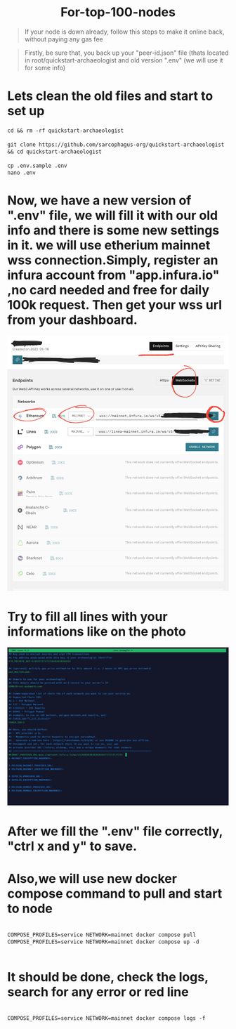 
<h1 align="center"> For-top-100-nodes</h1>

> If your node is down already, follow this steps to make it online back, without paying any gas fee

> Firstly, be sure that, you back up your "peer-id.json" file (thats located in root/quickstart-archaeologist and old version ".env" (we will use it for some info) 

# Lets clean the old files and start to set up
```console
cd && rm -rf quickstart-archaeologist

git clone https://github.com/sarcophagus-org/quickstart-archaeologist && cd quickstart-archaeologist

cp .env.sample .env
nano .env 
```
# Now, we have a new version of ".env" file, we will fill it with our old info and there is some new settings in it. we will use etherium mainnet wss connection.Simply, register an infura account from "app.infura.io" ,no card needed and free for daily 100k request. Then get your wss url from your dashboard.
![infura dashboad](https://github.com/flechemano/For-top-100-nodes/blob/main/Screenshot_20231101-141044.jpg)

# Try to fill all lines with your informations like on the photo


![new version .env file](https://github.com/flechemano/For-top-100-nodes/blob/main/Screenshot_20231101-125946.jpg)

# After we fill the ".env" file correctly, "ctrl x and y" to save.

# Also,we will use new docker compose command to pull and start to node

```console

COMPOSE_PROFILES=service NETWORK=mainnet docker compose pull
COMPOSE_PROFILES=service NETWORK=mainnet docker compose up -d


```

# It should be done, check the logs, search for any error or red line

```console

COMPOSE_PROFILES=service NETWORK=mainnet docker compose logs -f
```



